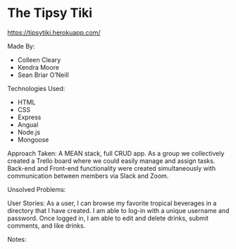 # The Tipsy Tiki
 https://tipsytiki.herokuapp.com/

Made By:
* Colleen Cleary
* Kendra Moore
* Sean Briar O’Neill

Technologies Used:
* HTML
* CSS
* Express
* Angual
* Node.js
* Mongoose

Approach Taken: A MEAN stack, full CRUD app. As a group we collectively created a Trello board where we could easily manage and assign tasks. Back-end and Front-end functionality were created simultaneously with communication between members via Slack and Zoom.

Unsolved Problems:

User Stories: As a user, I can browse my favorite tropical beverages in a directory that I have created. I am able to log-in with a unique username and password. Once logged in, I am able to edit and delete drinks, submit comments, and like drinks.

Notes:
